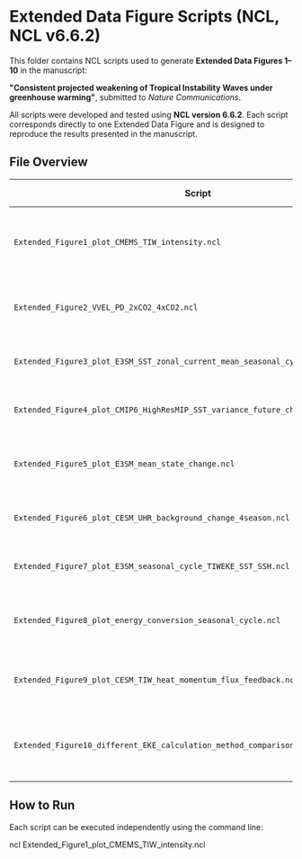 # Extended Data Figure Scripts (NCL, NCL v6.6.2)

This folder contains NCL scripts used to generate **Extended Data Figures 1–10** in the manuscript:

**"Consistent projected weakening of Tropical Instability Waves under greenhouse warming"**, submitted to *Nature Communications*.

All scripts were developed and tested using **NCL version 6.6.2**. Each script corresponds directly to one Extended Data Figure and is designed to reproduce the results presented in the manuscript.

## File Overview

| Script | Corresponding Figure | Description |
|--------|----------------------|-------------|
| `Extended_Figure1_plot_CMEMS_TIW_intensity.ncl` | Extended Data Fig. 1 | Compares TIW intensity (EKE, VVEL, SST, SSH) in GLORYS12, CESM-UHR, and E3SM models |
| `Extended_Figure2_VVEL_PD_2xCO2_4xCO2.ncl` | Extended Data Fig. 2 | Projects TIW metrics (EKE, SST, SSH) in E3SMv1 and v2 under piControl and 4xCO2 |
| `Extended_Figure3_plot_E3SM_SST_zonal_current_mean_seasonal_cycle.ncl` | Extended Data Fig. 3 | Compares SST and zonal currents between GLORYS12 and climate models |
| `Extended_Figure4_plot_CMIP6_HighResMIP_SST_variance_future_change.ncl` | Extended Data Fig. 4 | SST-based TIW intensity in CMIP6 HighResMIP models under CO₂ forcing |
| `Extended_Figure5_plot_E3SM_mean_state_change.ncl` | Extended Data Fig. 5 | Mean-state changes (SST, currents, shear) in E3SMv1 and v2 under 4xCO2 |
| `Extended_Figure6_plot_CESM_UHR_background_change_4season.ncl` | Extended Data Fig. 6 | Seasonal SST, wind, zonal currents, and their changes in CESM-UHR |
| `Extended_Figure7_plot_E3SM_seasonal_cycle_TIWEKE_SST_SSH.ncl` | Extended Data Fig. 7 | Seasonal evolution of TIW metrics in E3SMv1 and v2 (MAM vs SON) |
| `Extended_Figure8_plot_energy_conversion_seasonal_cycle.ncl` | Extended Data Fig. 8 | Seasonal evolution of barotropic/baroclinic energy conversions (BTR, BCR) |
| `Extended_Figure9_plot_CESM_TIW_heat_momentum_flux_feedback.ncl` | Extended Data Fig. 9 | TIW-induced heat flux convergence (HFC) and momentum flux convergence (MFC) |
| `Extended_Figure10_different_EKE_calculation_method_comparison_CESM_E3SMv1_v2.ncl` | Extended Data Fig. 10 | Comparison of direct vs indirect TIW-EKE computation methods in CESM and E3SM |

## How to Run

Each script can be executed independently using the command line:

ncl Extended_Figure1_plot_CMEMS_TIW_intensity.ncl
